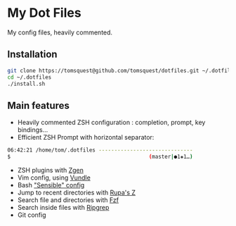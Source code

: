 # My Dot Files

My config files, heavily commented.

## Installation

``` bash
git clone https://tomsquest@github.com/tomsquest/dotfiles.git ~/.dotfiles
cd ~/.dotfiles
./install.sh
```

## Main features

* Heavily commented ZSH configuration : completion, prompt, key bindings...
* Efficient ZSH Prompt with horizontal separator:

 ``` bash
06:42:21 /home/tom/.dotfiles ------------------------------
$                                            (master|●1✚1…)
```

- ZSH plugins with [Zgen](https://github.com/tarjoilija/zgen)
- Vim config, using [Vundle](https://github.com/gmarik/vundle)
- Bash ["Sensible" config](https://github.com/mrzool/bash-sensible)
- Jump to recent directories with [Rupa's Z](https://github.com/rupa/z)
- Search file and directories with [Fzf](https://github.com/junegunn/fzf)
- Search inside files with [Ripgrep](https://github.com/BurntSushi/ripgrep)
- Git config
